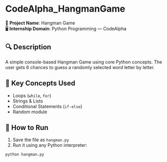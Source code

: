 # CodeAlpha_HangmanGame

🎯 **Project Name**: Hangman Game  
🖥️ **Internship Domain**: Python Programming — CodeAlpha

## 🔍 Description
A simple console-based Hangman Game using core Python concepts. The user gets 6 chances to guess a randomly selected word letter by letter.

## 🧠 Key Concepts Used
- Loops (`while`, `for`)
- Strings & Lists
- Conditional Statements (`if-else`)
- Random module

## 🚀 How to Run
1. Save the file as `hangman.py`
2. Run it using any Python interpreter:
```bash
python hangman.py
